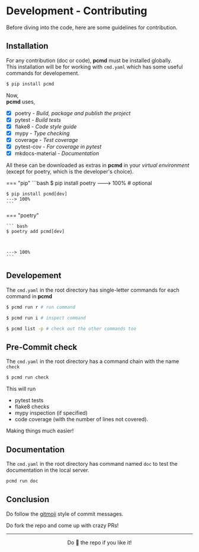 # Development - Contributing

Before diving into the code, here are some guidelines for contribution.

## Installation
For any contribution (doc or code), **pcmd** must be installed globally.  
This installation will be for working with `cmd.yaml` which has some useful commands for developement.

```bash
$ pip install pcmd
```
Now,  
**pcmd** uses,

 - [x] poetry           - *Build, package and publish the project*
 - [x] pytest           - *Build tests*
 - [x] flake8           - *Code style guide*
 - [x] mypy             - *Type checking*
 - [x] coverage         - *Test coverage*
 - [x] pytest-cov       - *For coverage in pytest*
 - [x] mkdocs-material  - *Documentation*

All these can be downloaded as extras in **pcmd** in your *virtual environment* (except for poetry, which is the developer's choice).

=== "pip"
    ```bash
    $ pip install poetry
    ---> 100% # optional

    $ pip install pcmd[dev]
    ---> 100%
    ```

=== "poetry"

    ``` bash
    $ poetry add pcmd[dev]



    ---> 100%     
    ```

## Developement
The `cmd.yaml` in the root directory has single-letter commands for each command in **pcmd**
```bash
$ pcmd run r # run command

$ pcmd run i # inspect command

$ pcmd list -p # check out the other commands too
```

## Pre-Commit check
The `cmd.yaml` in the root directory has a command chain with the name `check`
```bash
$ pcmd run check
```

This will run

- pytest tests
- flake8 checks
- mypy inspection (if specified)
- code coverage (with the number of lines not covered).

Making things much easier!

## Documentation
The `cmd.yaml` in the root directory has command named `doc` to test the documentation
in the local server.
```bash
pcmd run doc
```

## Conclusion
Do follow the [gitmoji](https://gitmoji.dev/) style of commit messages.  

Do fork the repo and come up with crazy PRs!

---

<p align="center">Do 🌟 the repo if you like it!</p>